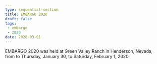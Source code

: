 ```yaml
---
type: sequential-section
title: EMBARGO 2020
draft: false
tags:
 - embargo
 - 2020
date: 2020-03-01
---
```


EMBARGO 2020 was held at Green Valley Ranch in Henderson, Nevada, from to
Thursday, January 30, to Saturday, February 1, 2020.
